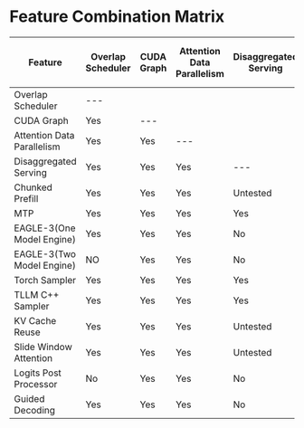 # Feature Combination Matrix

| Feature                    | Overlap Scheduler | CUDA Graph | Attention Data Parallelism | Disaggregated Serving | Chunked Prefill | MTP      | EAGLE-3(One Model Engine) | EAGLE-3(Two Model Engine) | Torch Sampler | TLLM C++ Sampler | KV Cache Reuse | Slide Window Attention | Logits Post Processor | Guided Decoding |
| -------------------------- | ----------------- | ---------- | -------------------------- | --------------------- | --------------- | -------- | ------------------------- | ------------------------- | ------------- | ---------------- | -------------- | ---------------------- | --------------------- | --------------- |
| Overlap Scheduler          | ---               |            |                            |                       |                 |          |                           |                           |               |                  |                |                        |                       |                 |
| CUDA Graph                 | Yes               | ---        |                            |                       |                 |          |                           |                           |               |                  |                |                        |                       |                 |
| Attention Data Parallelism | Yes               | Yes        | ---                        |                       |                 |          |                           |                           |               |                  |                |                        |                       |                 |
| Disaggregated Serving      | Yes               | Yes        | Yes                        | ---                   |                 |          |                           |                           |               |                  |                |                        |                       |                 |
| Chunked Prefill            | Yes               | Yes        | Yes                        | Untested              | ---             |          |                           |                           |               |                  |                |                        |                       |                 |
| MTP                        | Yes               | Yes        | Yes                        | Yes                   | Untested        | ---      |                           |                           |               |                  |                |                        |                       |                 |
| EAGLE-3(One Model Engine)  | Yes               | Yes        | Yes                        | No                    | Yes                   | No       | ---                       |                           |               |                  |                |                        |                       |                 |
| EAGLE-3(Two Model Engine)  | NO                | Yes        | Yes                        | No                    | Yes                   | No       | No                        | ---                       |               |                  |                |                        |                       |                 |
| Torch Sampler              | Yes               | Yes        | Yes                        | Yes                   | Yes             | Yes      | Yes                       | Yes                       | ---           |                  |                |                        |                       |                 |
| TLLM C++ Sampler           | Yes               | Yes        | Yes                        | Yes                   | Yes             | No       | No                        | No                        | No            | ---              |                |                        |                       |                 |
| KV Cache Reuse             | Yes               | Yes        | Yes                        | Untested              | Yes             | Untested | Yes                       | No                        | Yes           | Yes              | ---            |                        |                       |                 |
| Slide Window Attention     | Yes               | Yes        | Yes                        | Untested              | No                    | Untested | Untested                  | Untested                  | Yes           | Yes              | WIP            | ---                    |                       |                 |
| Logits Post Processor      | No                | Yes        | Yes                        | No                    | Untested        | No       | No                        | No                        | Yes           | Yes              | Yes            | Yes                    | ---                   |                 |
| Guided Decoding            | Yes               | Yes        | Yes                        | No                    | Yes             | No       | No                        | No                        | Yes           | Yes              | Yes            | Yes                    | Yes                   | ---             |
